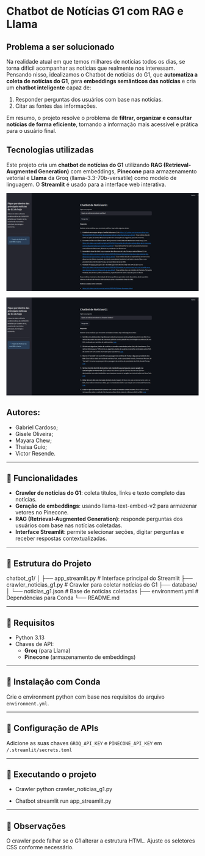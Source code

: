 # Chatbot de Notícias G1 com RAG e Llama

## Problema a ser solucionado

Na realidade atual em que temos milhares de notícias todos os dias, se torna difícil acompanhar as notícias que realmente nos interessam. Pensando nisso, idealizamos o Chatbot de notícias do G1, que **automatiza a coleta de notícias do G1**, gera **embeddings semânticos das notícias** e cria um **chatbot inteligente** capaz de:

1. Responder perguntas dos usuários com base nas notícias.
2. Citar as fontes das informações.

Em resumo, o projeto resolve o problema de **filtrar, organizar e consultar notícias de forma eficiente**, tornando a informação mais acessível e prática para o usuário final.

## Tecnologias utilizadas

Este projeto cria um **chatbot de notícias do G1** utilizando **RAG (Retrieval-Augmented Generation)** com embeddings, **Pinecone** para armazenamento vetorial e **Llama** da Groq (llama-3.3-70b-versatile) como modelo de linguagem. O **Streamlit** é usado para a interface web interativa.

![Demonstração 1 Chatbot](images/1_politica.png)

![Demonstração 2 Chatbot](images/2_eua.png)


## Autores: 
- Gabriel Cardoso;
- Gisele Oliveira;
- Mayara Chew;
- Thaisa Guio;
- Victor Resende.

---

## 🔹 Funcionalidades

- **Crawler de notícias do G1**: coleta títulos, links e texto completo das notícias.
- **Geração de embeddings**: usando llama-text-embed-v2 para armazenar vetores no Pinecone.
- **RAG (Retrieval-Augmented Generation)**: responde perguntas dos usuários com base nas notícias coletadas.
- **Interface Streamlit**: permite selecionar seções, digitar perguntas e receber respostas contextualizadas.

---

## 🔹 Estrutura do Projeto
chatbot_g1/
│
├── app_streamlit.py # Interface principal do Streamlit
├── crawler_noticias_g1.py # Crawler para coletar notícias do G1
├── database/
│ └── noticias_g1.json # Base de notícias coletadas
├── environment.yml # Dependências para Conda
└── README.md


---

## 🔹 Requisitos

- Python 3.13
- Chaves de API:
  - **Groq** (para Llama)
  - **Pinecone** (armazenamento de embeddings)

---

## 🔹 Instalação com Conda

Crie o environment python com base nos requisitos do arquivo `environment.yml`.

---

## 🔹 Configuração de APIs

Adicione as suas chaves `GROQ_API_KEY` e `PINECONE_API_KEY` em `/.streamlit/secrets.toml`

---

## 🔹 Executando o projeto

- Crawler
python crawler_noticias_g1.py

- Chatbot
streamlit run app_streamlit.py

---

## 🔹 Observações

O crawler pode falhar se o G1 alterar a estrutura HTML. Ajuste os seletores CSS conforme necessário.

